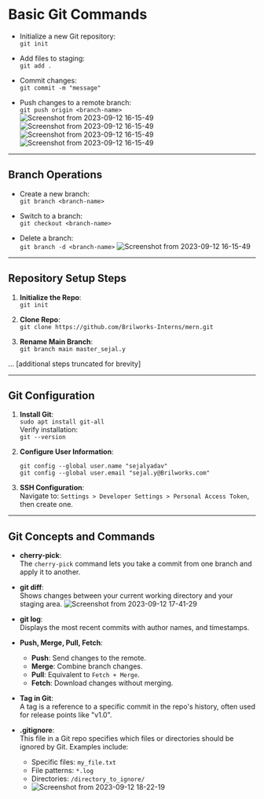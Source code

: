 # Basic Git Commands

- Initialize a new Git repository:  
  ```git init```

- Add files to staging:  
  ```git add .```

- Commit changes:  
  ```git commit -m "message"```

- Push changes to a remote branch:  
  ```git push origin <branch-name>```
![Screenshot from 2023-09-12 16-15-49](https://github.com/Sejal-brilworks/Gihub-test/assets/144772574/14c52f72-b457-406f-af63-db081c7ae947)
![Screenshot from 2023-09-12 16-15-49](https://github.com/Sejal-brilworks/Gihub-test/assets/144772574/47cfaa7f-32bd-4e5a-afd9-5a199a423e06)
![Screenshot from 2023-09-12 16-15-49](https://github.com/Sejal-brilworks/Gihub-test/assets/144772574/4ad9350e-467d-473e-9b55-15df1d27115d)
![Screenshot from 2023-09-12 16-15-49](https://github.com/Sejal-brilworks/Gihub-test/assets/144772574/65585b27-705d-4b1b-84a5-d14140f172ed)

---

## Branch Operations

- Create a new branch:  
  ```git branch <branch-name>```

- Switch to a branch:  
  ```git checkout <branch-name>```

- Delete a branch:  
  ```git branch -d <branch-name>```
![Screenshot from 2023-09-12 16-15-49](https://github.com/Sejal-brilworks/Gihub-test/assets/144772574/b0b80e42-2447-4a7c-adb3-fb256e09b7fc)

---

## Repository Setup Steps

1. **Initialize the Repo**:  
   ```git init```

2. **Clone Repo**:  
   ```git clone https://github.com/Brilworks-Interns/mern.git```

3. **Rename Main Branch**:  
   ```git branch main master_sejal.y```

... [additional steps truncated for brevity]

---

## Git Configuration

1. **Install Git**:  
   ```sudo apt install git-all```  
   Verify installation:  
   ```git --version```

2. **Configure User Information**:  
   ```
   git config --global user.name "sejalyadav"
   git config --global user.email "sejal.y@Brilworks.com"
   ```

3. **SSH Configuration**:  
   Navigate to: `Settings > Developer Settings > Personal Access Token`, then create one. 

---

## Git Concepts and Commands

- **cherry-pick**:  
  The `cherry-pick` command lets you take a commit from one branch and apply it to another.

- **git diff**:  
  Shows changes between your current working directory and your staging area.
  ![Screenshot from 2023-09-12 17-41-29](https://github.com/Sejal-brilworks/Gihub-test/assets/144772574/7d8c5344-7a2a-4b9c-95d0-6972f8a62867)

- **git log**:  
  Displays the most recent commits with author names, and timestamps.

- **Push, Merge, Pull, Fetch**:  
   - **Push**: Send changes to the remote.  
   - **Merge**: Combine branch changes.  
   - **Pull**: Equivalent to `Fetch + Merge`.  
   - **Fetch**: Download changes without merging.

- **Tag in Git**:  
  A tag is a reference to a specific commit in the repo's history, often used for release points like "v1.0".

- **.gitignore**:  
  This file in a Git repo specifies which files or directories should be ignored by Git. Examples include:  
   - Specific files: `my_file.txt`
   - File patterns: `*.log`
   - Directories: `/directory_to_ignore/`
   - ![Screenshot from 2023-09-12 18-22-19](https://github.com/Sejal-brilworks/Gihub-test/assets/144772574/a7e39fdf-90f5-4275-84c5-5bc0270a30a6)


```

